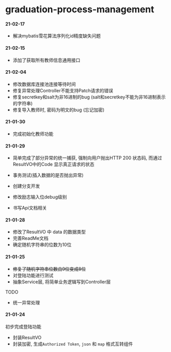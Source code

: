 # graduation-process-management

#### 21-02-17
- 解决mybatis雪花算法序列化id精度缺失问题
#### 21-02-15
- 添加了获取所有教师信息通用接口
#### 21-02-04
- 修改数据库连接池连接等待时间
- 修复异常处理Controller不能支持Patch请求的错误
- 修复secretkey和salt为非16进制的bug (salt和secretkey不能为非16进制表示的字符串)
- 修复导入教师时, 密码为明文的bug (忘记加密)
#### 21-01-30

- 完成初始化教师功能

#### 21-01-29

- 简单完成了部分异常的统一捕获, 强制向用户抛出HTTP 200 状态码, 而通过ResultVO中的Code 显示真正请求的状态

- 事务测试(插入数据的是否抛出异常)
- 创建分支开发
- 修改励志输入位debug级别
- 书写Api文档相关

#### 21-01-28

- 修改了ResultVO 中 data 的数据类型
- 完善ReadMe文档
- 确定随机字符串的位数为10位

#### 21-01-25
- ~~修复了随机字符串位数由9位变成8位~~
- 对登陆功能进行测试
- 抽象Service层, 将简单业务逻辑写到Controller层

TODO
- 统一异常处理
#### 21-01-24 
初步完成登陆功能
- 封装ResultVO
- 封装加密, 生成`Authorized Token`, `json` 和 `map` 格式互转组件



